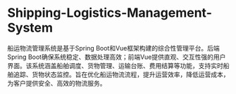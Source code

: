 # Shipping-Logistics-Management-System
船运物流管理系统是基于Spring Boot和Vue框架构建的综合性管理平台。后端Spring Boot确保系统稳定、数据处理高效；前端Vue提供直观、交互性强的用户界面。该系统涵盖船舶调度、货物管理、运输台账、费用结算等功能，支持实时船舶追踪、货物状态监控。旨在优化船运物流流程，提升运营效率，降低运营成本，为客户提供安全、高效的物流服务。
